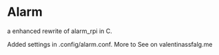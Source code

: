 # Alarm
a enhanced rewrite of alarm_rpi in C. 

Added settings in .config/alarm.conf. More to See on valentinassfalg.me